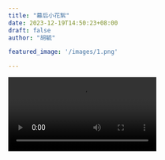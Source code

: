 ```yaml
---
title: "幕后小花絮"
date: 2023-12-19T14:50:23+08:00
draft: false
author: "胡毓"

featured_image: '/images/1.png'

---
```



<video src="/images/v/v.mp4" autoplay> </video>